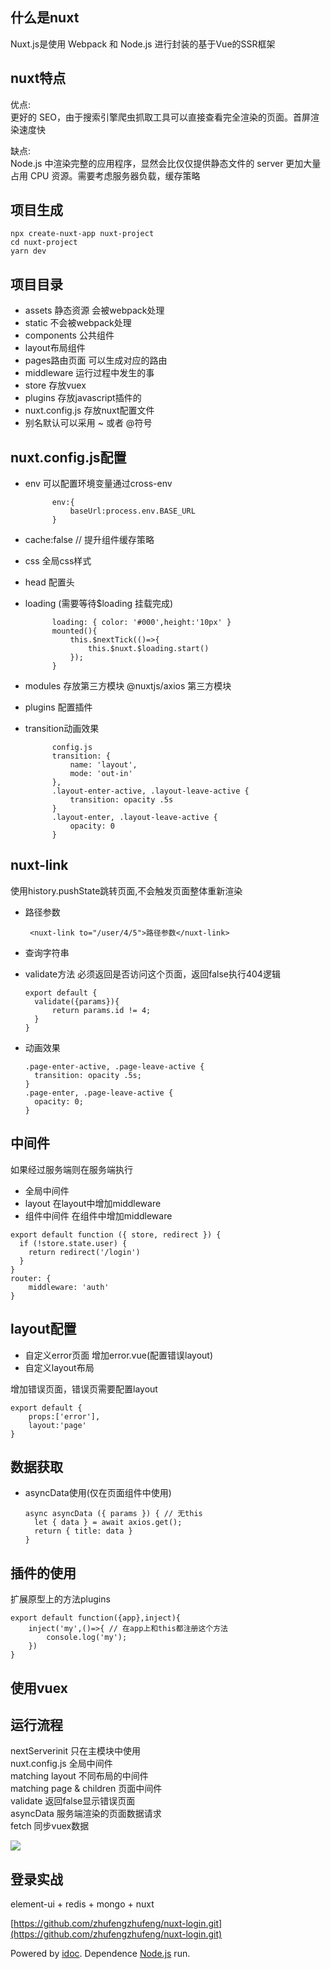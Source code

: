 ## 什么是nuxt

Nuxt.js是使用 Webpack 和 Node.js 进行封装的基于Vue的SSR框架

## nuxt特点

优点:  
更好的 SEO，由于搜索引擎爬虫抓取工具可以直接查看完全渲染的页面。首屏渲染速度快

缺点:  
Node.js 中渲染完整的应用程序，显然会比仅仅提供静态文件的 server 更加大量占用 CPU 资源。需要考虑服务器负载，缓存策略

## 项目生成

```
npx create-nuxt-app nuxt-project
cd nuxt-project
yarn dev

```

## 项目目录

-   assets 静态资源 会被webpack处理
-   static 不会被webpack处理
-   components 公共组件
-   layout布局组件
-   pages路由页面 可以生成对应的路由
-   middleware 运行过程中发生的事
-   store 存放vuex
-   plugins 存放javascript插件的
-   nuxt.config.js 存放nuxt配置文件
-   别名默认可以采用 ~ 或者 @符号

## nuxt.config.js配置

-   env 可以配置环境变量通过cross-env
    
    ```
          env:{
              baseUrl:process.env.BASE_URL
          }
    
    ```
    
-   cache:false // 提升组件缓存策略
-   css 全局css样式
-   head 配置头
-   loading (需要等待$loading 挂载完成)
    
    ```
          loading: { color: '#000',height:'10px' }
          mounted(){
              this.$nextTick(()=>{
                  this.$nuxt.$loading.start()
              });
          }
    
    ```
    
-   modules 存放第三方模块 @nuxtjs/axios 第三方模块
-   plugins 配置插件
-   transition动画效果
    
    ```
          config.js
          transition: {
              name: 'layout',
              mode: 'out-in'
          },
          .layout-enter-active, .layout-leave-active {
              transition: opacity .5s
          }
          .layout-enter, .layout-leave-active {
              opacity: 0
          }
    
    ```
    

## nuxt-link

使用history.pushState跳转页面,不会触发页面整体重新渲染

-   路径参数
    
    ```
     <nuxt-link to="/user/4/5">路径参数</nuxt-link>
    
    ```
    
-   查询字符串
-   validate方法 必须返回是否访问这个页面，返回false执行404逻辑
    
    ```
    export default {
      validate({params}){
          return params.id != 4;
      }
    }
    
    ```
    
-   动画效果
    
    ```
    .page-enter-active, .page-leave-active {
      transition: opacity .5s;
    }
    .page-enter, .page-leave-active {
      opacity: 0;
    }
    
    ```
    

## 中间件

如果经过服务端则在服务端执行

-   全局中间件
-   layout 在layout中增加middleware
-   组件中间件 在组件中增加middleware

```
export default function ({ store, redirect }) {
  if (!store.state.user) {
    return redirect('/login')
  }
}
router: {
    middleware: 'auth'
}

```

## layout配置

-   自定义error页面 增加error.vue(配置错误layout)
-   自定义layout布局

增加错误页面，错误页需要配置layout

```
export default {
    props:['error'],
    layout:'page'
}

```

## 数据获取

-   asyncData使用(仅在页面组件中使用)
    
    ```
    async asyncData ({ params }) { // 无this
      let { data } = await axios.get();
      return { title: data }
    }
    
    ```
    

## 插件的使用

扩展原型上的方法plugins

```
export default function({app},inject){
    inject('my',()=>{ // 在app上和this都注册这个方法
        console.log('my');
    })
}

```

## 使用vuex

## 运行流程

nextServerinit 只在主模块中使用  
nuxt.config.js 全局中间件  
matching layout 不同布局的中间件  
matching page & children 页面中间件  
validate 返回false显示错误页面  
asyncData 服务端渲染的页面数据请求  
fetch 同步vuex数据

![](https://www.fullstackjavascript.cn/nuxt.jpg)

## 登录实战

element-ui + redis + mongo + nuxt

[https://github.com/zhufengzhufeng/nuxt-login.git](https://github.com/zhufengzhufeng/nuxt-login.git)

Powered by [idoc](https://github.com/jaywcjlove/idoc). Dependence [Node.js](https://nodejs.org) run.
